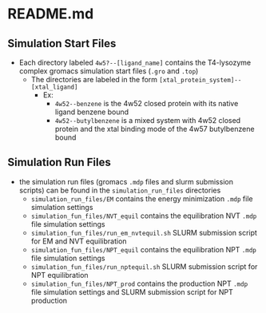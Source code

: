 # README.md

## Simulation Start Files
* Each directory labeled `4w5?--[ligand_name]` contains the T4-lysozyme complex gromacs simulation start files (`.gro` and `.top`)
	* The directories are labeled in the form `[xtal_protein_system]--[xtal_ligand]`
		* Ex: 
			* `4w52--benzene` is the 4w52 closed protein with its native ligand benzene bound
			* `4w52--butylbenzene` is a mixed system with 4w52 closed protein and the xtal binding mode of the 4w57 butylbenzene bound

## Simulation Run Files
* the simulation run files (gromacs `.mdp` files and slurm submission scripts) can be found in the `simulation_run_files` directories
	* `simulation_run_files/EM` contains the energy minimization `.mdp` file simulation settings
	* `simulation_fun_files/NVT_equil` contains the equilibration NVT `.mdp` file simulation settings
	* `simulation_fun_files/run_em_nvtequil.sh` SLURM submission script for EM and NVT equilibration
	* `simulation_fun_files/NPT_equil` contains the equilibration NPT `.mdp` file simulation settings
	* `simulation_fun_files/run_nptequil.sh` SLURM submission script for NPT equilibration
	* `simulation_fun_files/NPT_prod` contains the production NPT `.mdp` file simulation settings and SLURM submission script for NPT production

